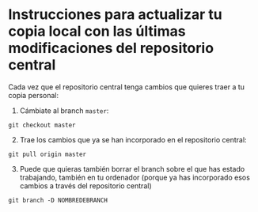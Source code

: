 # Instrucciones para actualizar tu copia local con las últimas modificaciones del repositorio central

<!--
Solamente la primera vez, tienes que indicar a tu repositorio personal dónde está ubicado el repositorio central. Para esto:

```
git remote add upstream https://github.com/TUNOMBREDEUSUARIO/proyectoweb-VUESTROTEMA.git
```

Después, -->

Cada vez que el repositorio central tenga cambios que quieres traer a tu copia personal:

1. Cámbiate al branch `master`:
```
git checkout master
```
2. Trae los cambios que ya se han incorporado en el repositorio central:
```
git pull origin master
```
3. Puede que quieras también borrar el branch sobre el que has estado trabajando, también en tu ordenador (porque ya has incorporado esos cambios a través del repositorio central)
```
git branch -D NOMBREDEBRANCH
```